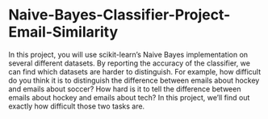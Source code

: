 # Naive-Bayes-Classifier-Project-Email-Similarity
In this project, you will use scikit-learn’s Naive Bayes implementation on several different datasets. By reporting the accuracy of the classifier, we can find which datasets are harder to distinguish. For example, how difficult do you think it is to distinguish the difference between emails about hockey and emails about soccer? How hard is it to tell the difference between emails about hockey and emails about tech? In this project, we’ll find out exactly how difficult those two tasks are.
